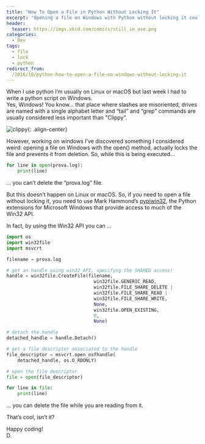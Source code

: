 ```yaml
---
title: "How To Open a File in Python Without Locking It"
excerpt: "Opening a file on Windows with Python without locking it could be tricky. I've lost a couple of hours on trying to understand how do it. If you want to save this time, keep reading!"
header:
  teaser: https://imgs.xkcd.com/comics/still_in_use.png
categories:
  - Dev
tags:
  - file
  - lock
  - python
redirect_from:
  /2016/10/python-how-to-open-a-file-on-windows-without-locking-it
---
```

When I use python I’m usually on Linux or macOS but last week I had to write a python script on Windows.  
Yes, Windows! You know... that place where slashes are misoriented, drives are named with a single alphabet letter and “tail” and “grep” commands are usually considered less important than "Clippy".

![clippy](https://cdn-images-1.medium.com/max/800/1*eTEvMXSe7JqbnYEu6U2d5w.jpeg){: .align-center}

However, working on windows I’ve discovered something I considered weird: opening a file on Windows with the open() method, actually locks the file and prevents it from deletion.
So, while this is being executed...

```python
for line in open(prova.log):
    print(line)
```

... you can’t delete the “prova.log” file.

But this doesn’t happen on Linux or macOS.
So, if you need to open a file without locking it, you need to use Mark Hammond’s [pypiwin32](https://pypi.python.org/pypi/pypiwin32), the Python extensions for Microsoft Windows that provide access to much of the Win32 API.

In fact, by using the Win32 API you can ...

```python
import os
import win32file
import msvcrt

filename = prova.log

# get an handle using win32 API, specifyng the SHARED access!
handle = win32file.CreateFile(filename,
                                win32file.GENERIC_READ,
                                win32file.FILE_SHARE_DELETE |
                                win32file.FILE_SHARE_READ |
                                win32file.FILE_SHARE_WRITE,
                                None,
                                win32file.OPEN_EXISTING,
                                0,
                                None)

# detach the handle
detached_handle = handle.Detach()

# get a file descriptor associated to the handle
file_descriptor = msvcrt.open_osfhandle(
    detached_handle, os.O_RDONLY)

# open the file descriptor
file = open(file_descriptor)

for line in file:
    print(line)
```

... you can delete the file while you are reading from it.

That’s cool, isn’t it?

Happy coding!  
D.
